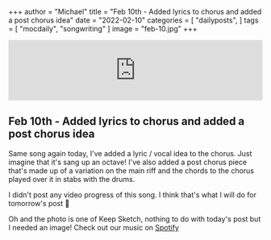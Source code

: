 +++
author = "Michael"
title = "Feb 10th - Added lyrics to chorus and added a post chorus idea"
date = "2022-02-10"
categories = [
  "dailyposts",
]
tags = [
  "mocdaily",
  "songwriting"
]
image = "feb-10.jpg"
+++

<iframe style="border: 0; width: 100%; height: 120px;" src="https://bandcamp.com/EmbeddedPlayer/album=535037396/size=large/bgcol=ffffff/linkcol=0687f5/tracklist=false/artwork=small/track=2077844223/transparent=true/" seamless><a href="https://michaeloc.bandcamp.com/album/mocdaily-music-in-progress">#mocdaily - music in progress by Michael O&#39;Connell</a></iframe>

## Feb 10th - Added lyrics to chorus and added a post chorus idea
Same song again today, I've added a lyric / vocal idea to the chorus. Just imagine that it's sang up an octave! I've also added a post chorus piece that's made up of a variation on the main riff and the chords to the chorus played over it in stabs with the drums.

I didn't post any video progress of this song. I think that's what I will do for tomorrow's post 🙂

Oh and the photo is one of Keep Sketch, nothing to do with today's post but I needed an image! Check out our music on [Spotify](https://open.spotify.com/artist/1uSGXmU6ruQSodW4YRVfEp) 